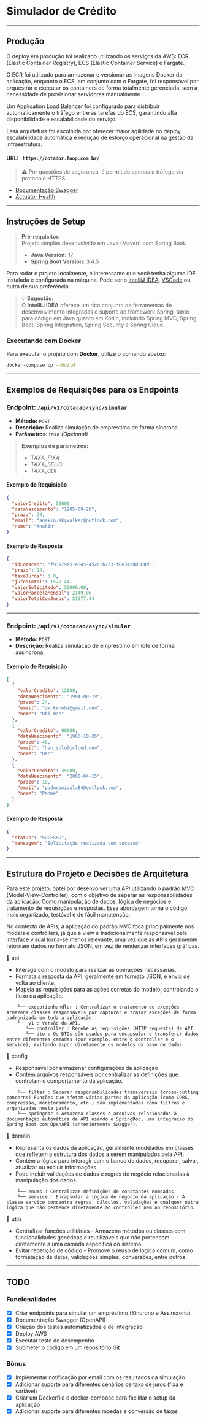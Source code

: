 # Simulador de Crédito

---

## Produção 

O deploy em produção foi realizado utilizando os serviços da AWS: ECR (Elastic Container Registry), ECS (Elastic Container Service) e Fargate. 

O ECR foi utilizado para armazenar e versionar as imagens Docker da aplicação, enquanto o ECS, em conjunto com o Fargate, foi responsável por orquestrar e executar os containers de forma totalmente gerenciada, sem a necessidade de provisionar servidores manualmente. 

Um Application Load Balancer foi configurado para distribuir automaticamente o tráfego entre as tarefas do ECS, garantindo alta disponibilidade e escalabilidade do serviço. 

Essa arquitetura foi escolhida por oferecer maior agilidade no deploy, escalabilidade automática e redução de esforço operacional na gestão da infraestrutura.

#### URL: ` https://cotador.foop.com.br/`
> ⚠️ Por questões de segurança, é permitido apenas o tráfego via protocolo HTTPS.

- [Documentação Swagger](https://cotador.foop.com.br/api/swagger-ui/index.html#/) 
- [Actuator Health](https://cotador.foop.com.br/api/actuator/health)

---

## Instruções de Setup

> **Pré-requisitos**  
> Projeto simples desenvolvido em Java (Maven) com Spring Boot.
> - **Java Version:** 17
> - **Spring Boot Version:** 3.4.5

Para rodar o projeto localmente, é interessante que você tenha alguma IDE instalada e configurada na máquina. Pode ser o [IntelliJ IDEA](https://www.jetbrains.com/pt-br/idea/), [VSCode](https://code.visualstudio.com/download) ou outra de sua preferência.

> 💡 **Sugestão:**  
> O **IntelliJ IDEA** oferece um rico conjunto de ferramentas de desenvolvimento integradas e suporte ao framework Spring, tanto para código em Java quanto em Kotlin, incluindo Spring MVC, Spring Boot, Spring Integration, Spring Security e Spring Cloud.

### Executando com Docker

Para executar o projeto com **Docker**, utilize o comando abaixo:

```bash
docker-compose up --build
```

---

## Exemplos de Requisições para os Endpoints

### Endpoint: `/api/v1/cotacao/sync/simular`

- **Método:** `POST`
- **Descrição:** Realiza simulação de empréstimo de forma síncrona.
- **Parâmetros:** taxa _(Opcional)_ 

> **Exemplos de parâmetros:**
> * _TAXA_FIXA_ 
> * _TAXA_SELIC_
> * _TAXA_CDI_

#### Exemplo de Requisição

```json
{
  "valorCredito": 50000,
  "dataNascimento": "1985-09-20",
  "prazo": 24,
  "email": "anakin.skywalker@outlook.com",
  "nome": "Anakin"
}
```

#### Exemplo de Resposta

```json
{
  "idCotacao": "f93979e5-a345-452c-b7c3-f6e34cd0360d",
  "prazo": 24,
  "taxaJuros": 3.0,
  "jurosTotal": 1577.44,
  "valorSolicitado": 50000.00,
  "valorParcelaMensal": 2149.06,
  "valorTotalComJuros": 51577.44
}
```

---

### Endpoint: `/api/v1/cotacao/async/simular`

- **Método:** `POST`
- **Descrição:** Realiza simulação de empréstimo em lote de forma assíncrona.

#### Exemplo de Requisição

```json
[
  {
    "valorCredito": 12000,
    "dataNascimento": "1994-08-19",
    "prazo": 24,
    "email": "ow.kenobi@gmail.com",
    "nome": "Obi-Wan"
  },
  {
    "valorCredito": 90000,
    "dataNascimento": "1966-10-26",
    "prazo": 48,
    "email": "han_solo@icloud.com",
    "nome": "Han"
  },
  {
    "valorCredito": 35000,
    "dataNascimento": "2000-04-15",
    "prazo": 18,
    "email": "padmeamidala84@outlook.com",
    "nome": "Padmé"
  }
]
```

#### Exemplo de Resposta

```json
{
  "status": "SUCESSO",
  "mensagem": "Solicitação realizada com sucesso"
}
```

---

## Estrutura do Projeto e Decisões de Arquitetura

Para este projeto, optei por desenvolver uma API utilizando o padrão MVC (Model-View-Controller), com o objetivo de separar as responsabilidades da aplicação. Como manipulação de dados, lógica de negócios e tratamento de requisições e respostas. Essa abordagem torna o código mais organizado, testável e de fácil manutenção.

No contexto de APIs, a aplicação do padrão MVC foca principalmente nos models e controllers, já que a view é tradicionalmente responsável pela interface visual torna-se menos relevante, uma vez que as APIs geralmente retornam dados no formato JSON, em vez de renderizar interfaces gráficas.

📁 api 
* Interage com o modelo para realizar as operações necessárias.
* Formata a resposta da API, geralmente em formato JSON, e envia de volta ao cliente.
* Mapeia as requisições para as ações corretas do modelo, controlando o fluxo da aplicação.
~~~
    └── exceptionhandler : Centralizar o tratamento de exceções  - Armazena classes responsáveis por capturar e tratar exceções de forma padronizada em toda a aplicação.
    └── v1 : Versão da API.
       └── controller : Recebe as requisições (HTTP requests) da API.
       └── dto : Os DTOs são usados para encapsular e transferir dados entre diferentes camadas (por exemplo, entre o controller e o service), evitando expor diretamente os modelos da base de dados.
~~~

📁 config 
* Responsavél por armazenar configurações da aplicação
* Contém arquivos responsáveis por centralizar as definições que controlam o comportamento da aplicação.
~~~
    └── filter : Separar responsabilidades transversais (cross-cutting concerns) Funções que afetam várias partes da aplicação (como CORS, compressão, monitoramento, etc.) são implementadas como filtros e organizadas nesta pasta.
    └── springdoc : Armazena classes e arquivos relacionados à documentação automática da API usando o SpringDoc, uma integração do Spring Boot com OpenAPI (anteriormente Swagger).
~~~

📁 domain
* Representa os dados da aplicação, geralmente modelados em classes que refletem a estrutura dos dados a serem manipulados pela API.
* Contém a lógica para interagir com o banco de dados, recuperar, salvar, atualizar ou excluir informações.
* Pode incluir validações de dados e regras de negócio relacionadas à manipulação dos dados.
~~~
    └── enums : Centralizar definições de constantes nomeadas
    └── service : Encapsular a lógica de negócio da aplicação - A classe service concentra regras, cálculos, validações e qualquer outra lógica que não pertence diretamente ao controller nem ao repositório.
~~~

📁 utils
* Centralizar funções utilitárias - Armazena métodos ou classes com funcionalidades genéricas e reutilizáveis que não pertencem diretamente a uma camada específica do sistema.
* Evitar repetição de código - Promove o reuso de lógica comum, como formatação de datas, validações simples, conversões, entre outros.

---

## TODO

### Funcionalidades

- [x] Criar endpoints para simular um empréstimo (Síncrono e Assíncrono)
- [x] Documentação Swagger (OpenAPI)
- [X] Criação dos testes automatizados e de integração
- [X] Deploy AWS
- [X] Executar teste de desempenho
- [X] Submeter o código em um repositório Git

### Bônus

- [x] Implementar notificação por email com os resultados da simulação
- [X] Adicionar suporte para diferentes cenários de taxa de juros (fixa e variável)
- [x] Criar um Dockerfile e docker-compose para facilitar o setup da aplicação
- [x] Adicionar suporte para diferentes moedas e conversão de taxas
